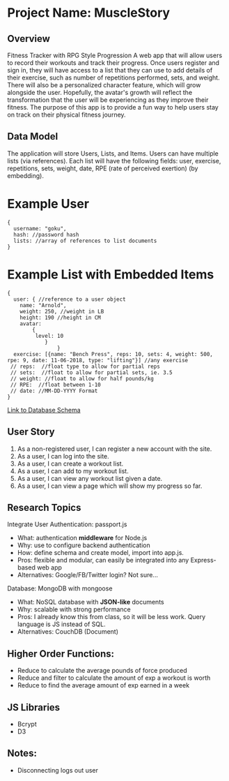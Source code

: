 # Project Name: MuscleStory

## Overview
Fitness Tracker with RPG Style Progression
A web app that will allow users to record their workouts and track their progress. Once users register and sign in, they will have access to a list that they can use to add details of their exercise, such as number of repetitions performed, sets, and weight.
There will also be a personalized character feature, which will grow alongside the user. Hopefully, the avatar's growth will reflect the transformation that the user will be experiencing as they improve their fitness. The purpose of this app is to provide a fun way to help users stay on track on their physical fitness journey.

## Data Model
The application will store Users, Lists, and Items.
Users can have multiple lists (via references).
Each list will have the following fields: user, exercise, repetitions, sets, weight, date, RPE (rate of perceived exertion) (by embedding).

# Example User

```
{
  username: "goku",
  hash: //password hash
  lists: //array of references to list documents
}
```

# Example List with Embedded Items
```
{
  user: { //reference to a user object
	name: "Arnold",
	weight: 250, //weight in LB
	height: 190 //height in CM
	avatar:
		{
		 level: 10
			}
				}  
  exercise: [{name: "Bench Press", reps: 10, sets: 4, weight: 500, rpe: 9, date: 11-06-2018, type: "lifting"}] //any exercise
 // reps:  //float type to allow for partial reps
 // sets:  //float to allow for partial sets, ie. 3.5
 // weight: //float to allow for half pounds/kg
 // RPE:  //float between 1-10
 // date: //MM-DD-YYYY Format
}
```


[Link to Database Schema](src/db.js)

## User Story

1. As a non-registered user, I can register a new account with the site.
2. As a user, I can log into the site.
3. As a user, I can create a workout list.
4. As a user, I can add to my workout list.
5. As a user, I can view any workout list given a date.
6. As a user, I can view a page which will show my progress so far.

## Research Topics
Integrate User Authentication: passport.js
* What: authentication **middleware** for Node.js
* Why: use to configure backend authentication
* How: define schema and create model, import into app.js.
* Pros: flexible and modular, can easily be integrated into any Express-based web app
* Alternatives: Google/FB/Twitter login? Not sure...


Database: MongoDB with mongoose
* What: NoSQL database with **JSON-like** documents
* Why: scalable with strong performance
* Pros: I already know this from class, so it will be less work. Query language is JS instead of SQL.
* Alternatives: CouchDB (Document)


## Higher Order Functions:
* Reduce to calculate the average pounds of force produced
* Reduce and filter to calculate the amount of exp a workout is worth
* Reduce to find the average amount of exp earned in a week

## JS Libraries
* Bcrypt
* D3 
## Notes:
* Disconnecting logs out user
